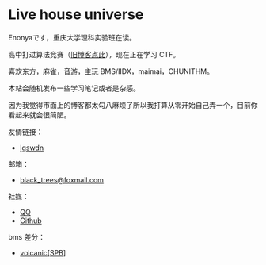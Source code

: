 # Live house universe

Enonyaです，重庆大学理科实验班在读。

高中打过算法竞赛（[旧博客点此](https://enonya.github.io/)），现在正在学习 CTF。

喜欢东方，麻雀，音游，主玩 BMS/IIDX，maimai，CHUNITHM。

本站会随机发布一些学习笔记或者是杂感。

因为我觉得市面上的博客都太勾八麻烦了所以我打算从零开始自己弄一个，目前你看起来就会很简陋。

友情链接：

- [lgswdn](https://lgswdn.github.io/)

邮箱：

- [black\_trees@foxmail.com](mailto:black_trees@foxmail.com)

社媒：

- [QQ](http://wpa.qq.com/msgrd?v=3&uin=2445408174&site=qq&menu=yes)
- [Github](https://github.com/Enonya)

bms 差分：

- [volcanic\[SPB\]](volcanic_eny.bms)
